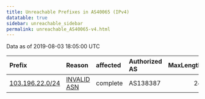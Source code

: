 ```yaml
---
title: Unreachable Prefixes in AS40065 (IPv4)
datatable: true
sidebar: unreachable_sidebar
permalink: unreachable_AS40065-v4.html
---
```


Data as of 2019-08-03 18:05:00 UTC


<div class="datatable-begin"></div>

| Prefix                                                   | Reason                                                                                                 | affected   | Authorized AS   |   MaxLength | Anchor                                       |   unreachable /24s |
|:---------------------------------------------------------|:-------------------------------------------------------------------------------------------------------|:-----------|:----------------|------------:|:---------------------------------------------|-------------------:|
| [103.196.22.0/24](https://stat.ripe.net/103.196.22.0/24) | [INVALID ASN](https://rpki-validator.ripe.net/announcement-preview?asn=AS40065&prefix=103.196.22.0/24) | complete   | AS138387        |          24 | [APNIC](unreachable_APNIC_RPKI_Root-v4.html) |                  1 |

<div class="datatable-end"></div>